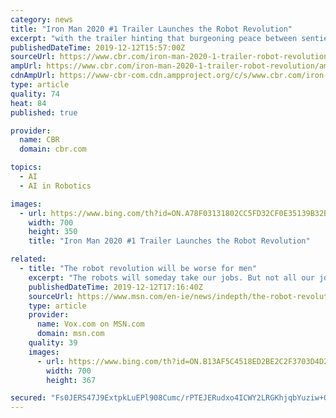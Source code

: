 ```yaml
---
category: news
title: "Iron Man 2020 #1 Trailer Launches the Robot Revolution"
excerpt: "with the trailer hinting that burgeoning peace between sentient robots and humanity may be dangerously fragile as artificial intelligence begins to demand for equal rights. RELATED: Tony Stark: Iron Man Resurrects Two Long-Dead Characters The trailer ..."
publishedDateTime: 2019-12-12T15:57:00Z
sourceUrl: https://www.cbr.com/iron-man-2020-1-trailer-robot-revolution/
ampUrl: https://www.cbr.com/iron-man-2020-1-trailer-robot-revolution/amp/
cdnAmpUrl: https://www-cbr-com.cdn.ampproject.org/c/s/www.cbr.com/iron-man-2020-1-trailer-robot-revolution/amp/
type: article
quality: 74
heat: 84
published: true

provider:
  name: CBR
  domain: cbr.com

topics:
  - AI
  - AI in Robotics

images:
  - url: https://www.bing.com/th?id=ON.A78F03131802CC5FD32CF0E35139B32B
    width: 700
    height: 350
    title: "Iron Man 2020 #1 Trailer Launches the Robot Revolution"

related:
  - title: "The robot revolution will be worse for men"
    excerpt: "The robots will someday take our jobs. But not all our jobs, and we don’t really know how many. Nor do we understand which jobs will be eliminated and which will be transitioned into what some say will be better, less tedious work."
    publishedDateTime: 2019-12-12T17:16:40Z
    sourceUrl: https://www.msn.com/en-ie/news/indepth/the-robot-revolution-will-be-worse-for-men/ar-AAK4vJw?li=BBr5KbJ
    type: article
    provider:
      name: Vox.com on MSN.com
      domain: msn.com
    quality: 39
    images:
      - url: https://www.bing.com/th?id=ON.B13AF5C4518ED2BE2C2F3703D4D200BB
        width: 700
        height: 367

secured: "Fs0JERS47J9ExtpkLuEPl908Cumc/rPTEJERudxo4ICWY2LRGKhjqbYuziw+QnVOshmmByOY+SBJBan0K5Hx/G9op/YFsqZ4fVO8MH3tduZEnqrt3OINuUXq/xnNZqtX7xkOzIRDa+K3UhcsruQ2tvaFk+FWeFXld+xQNfvf20KVjQUhvvymIuP6o3u20+yCSV1THz4XNNXIoiGfnSErtQ8vTqOqQ0hQ3OrPjE9Yiyeh1M+c0t5fexaUkrC0n4r0m4yPyqJvm86dDCsLguqTww==;/+whrFPaxmxXxTJ4JCrG3w=="
---
```


